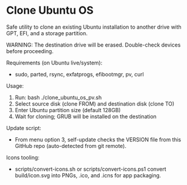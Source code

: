 # Clone Ubuntu OS

Safe utility to clone an existing Ubuntu installation to another drive with GPT, EFI, and a storage partition.

WARNING: The destination drive will be erased. Double-check devices before proceeding.

Requirements (on Ubuntu live/system):
- sudo, parted, rsync, exfatprogs, efibootmgr, pv, curl

Usage:
1) Run: bash ./clone_ubuntu_os_pv.sh
2) Select source disk (clone FROM) and destination disk (clone TO)
3) Enter Ubuntu partition size (default 128GB)
4) Wait for cloning; GRUB will be installed on the destination

Update script:
- From menu option 3, self-update checks the VERSION file from this GitHub repo (auto-detected from git remote).

Icons tooling:
- scripts/convert-icons.sh or scripts/convert-icons.ps1 convert build/icon.svg into PNGs, .ico, and .icns for app packaging.
